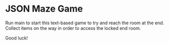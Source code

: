 # JSON Maze Game

Run main to start this text-based game to try and reach the room at the end.
Collect items on the way in order to access the locked end room. 

Good luck!
